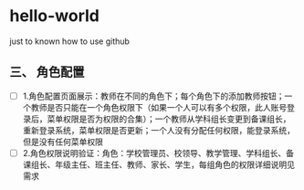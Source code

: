 # hello-world
just to known how to use github
## 三、 角色配置
- [ ] 1.角色配置页面展示：教师在不同的角色下；每个角色下的添加教师按钮；一个教师是否只能在一个角色权限下（如果一个人可以有多个权限，此人账号登录后，菜单权限是否为权限的合集）；一个教师从学科组长变更到备课组长，重新登录系统，菜单权限是否更新；一个人没有分配任何权限，能登录系统，但是没有任何菜单权限
- [ ] 2.角色权限说明验证：角色：学校管理员、校领导、教学管理、学科组长、备课组长、年级主任、班主任、教师、家长、学生，每组角色的权限详细说明见需求
